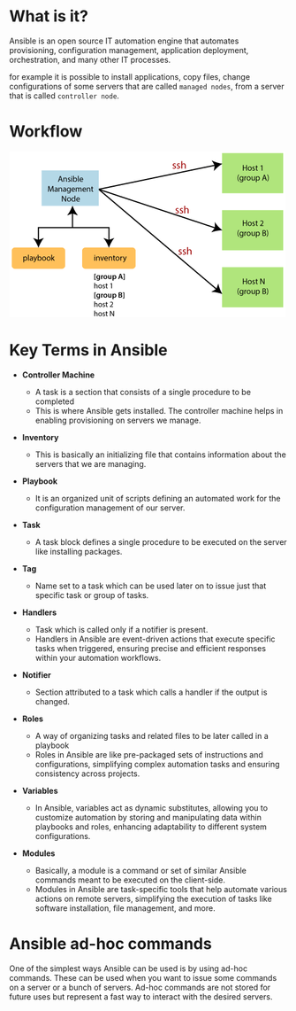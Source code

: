 # What is it?

Ansible is an open source IT automation engine that automates provisioning, configuration management, application deployment, orchestration, and many other IT processes. 



for example it is possible to install applications, copy files, change configurations of some servers that are called `managed nodes`, from a server that is called `controller node`.



# Workflow

![](ansible-works.png)





# Key Terms in Ansible

- **Controller Machine** 
  - A task is a section that consists of a single procedure to be completed
  - This is where Ansible gets installed. The controller machine helps in enabling provisioning on servers we manage.
- **Inventory** 
  - This is basically an initializing file that contains information about the servers that we are managing.
- **Playbook** 
  - It is an organized unit of scripts defining an automated work for the configuration management of our server.
- **Task** 
  - A task block defines a single procedure to be executed on the server like installing packages.
- **Tag**
  - Name set to a task which can be used later on to issue just that specific task or group of tasks.
- **Handlers** 
  - Task which is called only if a notifier is present.
  - Handlers in Ansible are event-driven actions that execute specific tasks when triggered, ensuring precise and efficient responses within your automation workflows.

- **Notifier**
  - Section attributed to a task which calls a handler if the output is changed.

- **Roles** 
  - A way of organizing tasks and related files to be later called in a playbook
  - Roles in Ansible are like pre-packaged sets of instructions and configurations, simplifying complex automation tasks and ensuring consistency across projects.
- **Variables** 
  - In Ansible, variables act as dynamic substitutes, allowing you to customize automation by storing and manipulating data within playbooks and roles, enhancing adaptability to different system configurations.
- **Modules** 
  - Basically, a module is a command or set of similar Ansible commands meant to be executed on the client-side.
  - Modules in Ansible are task-specific tools that help automate various actions on remote servers, simplifying the execution of tasks like software installation, file management, and more.



# Ansible ad-hoc commands

One of the simplest ways Ansible can be used is by using ad-hoc commands. These can be used when you want to issue some commands on a server or a bunch of servers. Ad-hoc commands are not stored for future uses but represent a fast way to interact with the desired servers.